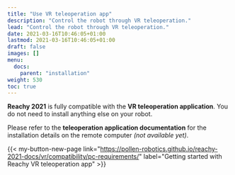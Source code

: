 ```yaml
---
title: "Use VR teleoperation app"
description: "Control the robot through VR teleoperation."
lead: "Control the robot through VR teleoperation."
date: 2021-03-16T10:46:05+01:00
lastmod: 2021-03-16T10:46:05+01:00
draft: false
images: []
menu:
  docs:
    parent: "installation"
weight: 530
toc: true
---
```


**Reachy 2021** is fully compatible with the **VR teleoperation application**. You do not need to install anything else on your robot. 

Please refer to the **teleoperation application documentation** for the installation details on the remote computer *(not available yet)*.

{{< my-button-new-page link="https://pollen-robotics.github.io/reachy-2021-docs/vr/compatibility/pc-requirements/" label="Getting started with Reachy VR teleoperation app" >}}


